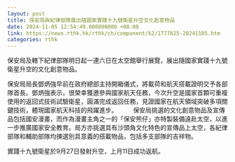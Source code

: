 ```yaml
---
layout: post
title: 保安局與紀律部隊展出隨國家實踐十九號衛星升空文化創意物品
date: 2024-11-05 12:54:49.000000000 +08:00
link: https://news.rthk.hk/rthk/ch/component/k2/1777625-20241105.htm
categories: rthk
---
```


保安局及轄下紀律部隊明日起一連六日在太空館舉行展覽，展出隨國家實踐十九號衛星升空的文化創意物品。

保安局局長鄧炳強早前在政府總部主持開箱儀式，將載荷和航天搭載證明交予各部隊首長。鄧炳強表示，很榮幸獲邀參與國家航天任務，今次升空是國家首顆可重複使用的返回式技術試驗衛星，圓滿完成返回任務，見證國家在航天領域突破多項關鍵技術，體現國家航天科技的飛躍進步。 
　　 
保安局挑選的文化創意物品及宣傳品包括國安漫畫，而作為漫畫主角之一的「保安熊仔」亦特製裝備遠赴太空，以進一步推廣國家安全教育。局方亦挑選具有沙頭角文化特色的宣傳品上太空，各紀律部隊和輔助部隊均揀選別具意義的搭載物品，包括多支部隊的吉祥物。
 
實踐十九號衛星於9月27日發射升空，上月11日成功返航。
